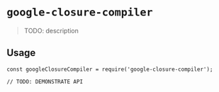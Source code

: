 # `google-closure-compiler`

> TODO: description

## Usage

```
const googleClosureCompiler = require('google-closure-compiler');

// TODO: DEMONSTRATE API
```
